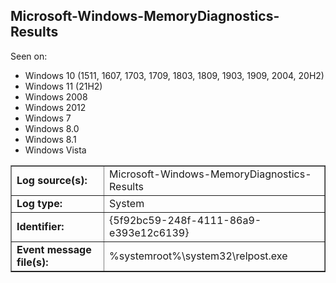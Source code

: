## Microsoft-Windows-MemoryDiagnostics-Results

Seen on:
* Windows 10 (1511, 1607, 1703, 1709, 1803, 1809, 1903, 1909, 2004, 20H2)
* Windows 11 (21H2)
* Windows 2008
* Windows 2012
* Windows 7
* Windows 8.0
* Windows 8.1
* Windows Vista

<table border="1" class="docutils">
  <tbody>
    <tr>
      <td><b>Log source(s):</b></td>
      <td>Microsoft-Windows-MemoryDiagnostics-Results</td>
    </tr>
    <tr>
      <td><b>Log type:</b></td>
      <td>System</td>
    </tr>
    <tr>
      <td><b>Identifier:</b></td>
      <td>{5f92bc59-248f-4111-86a9-e393e12c6139}</td>
    </tr>
    <tr>
      <td><b>Event message file(s):</b></td>
      <td>%systemroot%\system32\relpost.exe</td>
    </tr>
  </tbody>
</table>

&nbsp;


